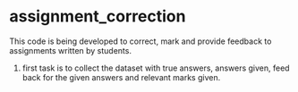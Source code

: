 # assignment_correction
This code is being developed to correct, mark and provide feedback to assignments written by students.
1. first task is to collect the dataset with true answers, answers given, feed back for the given answers and relevant marks given.
